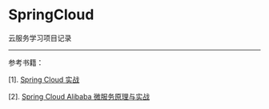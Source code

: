# SpringCloud
云服务学习项目记录



-----------------------------------
参考书籍：

[1]. [Spring Cloud 实战][spring cloud]

[2]. [Spring Cloud Alibaba 微服务原理与实战][spring cloud alibaba]

[spring cloud]:https://read.douban.com/ebook/123124407/
[spring cloud alibaba]:https://book.douban.com/subject/35041576/
